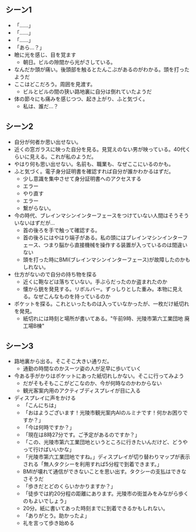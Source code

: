 ## シーン1
- 「......」
- 「......」
- 「......」
- 「あら...？」
- 瞼に光を感じ、目を覚ます
    - 朝日。ビルの隙間から光がさしている。
- なんだか頭が痛い。後頭部を触るとたんこぶがあるのがわかる。頭を打ったようだ
- ここはどこだろう。周囲を見渡す。
    - ビルとビルの間の狭い路地裏に自分は倒れていたようだ
- 体の節々にも痛みを感じつつ、起き上がり、ふと気づく。
    - 私は、誰だ...？

## シーン2
- 自分が何者か思い出せない。
- 近くの窓ガラスに映った自分を見る。見覚えのない男が映っている。40代くらいに見える。これが私のようだ。
- やはり何も思い出せない。名前も、職業も、なぜここにいるのかも。
- ふと気づく。電子身分証明書を確認すれば自分が誰かわかるはずだ。
    - 少し意識を集中させて身分証明書へのアクセスする
    - エラー
    - やり直す
    - エラー
    - 繋がらない。
- 今の時代、ブレインマシンインターフェースをつけていない人間はそうそういないはずだが...
    - 首の後ろを手で触って確認する。
    - 首の後ろにはやはり端子がある。私の頭にはブレインマシンインターフェース、つまり脳から直接機械を操作する装置が入っているのは間違いない
    - 頭を打った時にBMI(ブレインマシンインターフェース)が故障したのかもしれない。
- 仕方がないので自分の持ち物を探る
    - 近くに鞄などは落ちていない。手ぶらだったのか盗まれたのか
    - 懐から銃を発見する。リボルバー。ずっしりとした重み。本物に見える。なぜこんなものを持っているのか
- ポケットを探る。これといったものは入っていなかったが、一枚だけ紙切れを発見。
    - 紙切れには時刻と場所が書いてある。"午前9時、光陵市第六工業団地 廃工場B棟"

## シーン3
- 路地裏から出る。そこそこ大きい通りだ。
    - 通勤の時間なのかスーツ姿の人が足早に歩いていく
- 今ある手がかりはポケットにあった紙切れしかない。そこに行ってみよう
    - だがそもそもここがどこなのか、今が何時なのかわからない
    - 観光客案内用のアクティブディスプレイが目に入る
- ディスプレイに声をかける
    - 「こんにちは」
    - 「おはようございます！光陵市観光案内AIのルミナです！何かお困りですか？」
    - 「今は何時ですか？」
    - 「現在は8時27分です。ご予定があるのですか？」
    - 「この、光陵市第六工業団地というところに行きたいんだけど、どうやって行けばいいかな」
    - 「光陵市第六工業団地ですね。」ディスプレイが切り替わりマップが表示される「無人タクシーを利用すれば5分程で到着できます。」
    - BMIが壊れて通信ができないことを思い出す。タクシーの支払はできなさそうだ
    - 「歩きだとどのくらいかかりますか？」
    - 「徒歩では約20分程の距離にあります。光陵市の街並みをみながら歩くのもよいでしょう」
    - 20分。紙に書いてあった時刻までに到着できるかもしれない。
    - 「ありがとう。助かったよ」
    - 礼を言って歩き始める